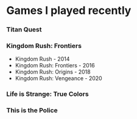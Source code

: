 # Games I played recently

### Titan Quest

### Kingdom Rush: Frontiers

* Kingdom Rush - 2014
* Kingdom Rush: Frontiers - 2016
* Kingdom Rush: Origins - 2018
* Kingdom Rush: Vengeance - 2020

### Life is Strange: True Colors

### This is the Police 



